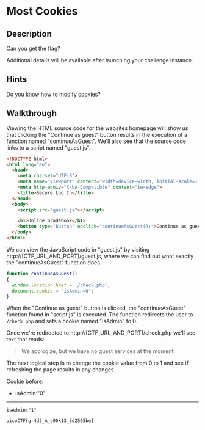 # Most Cookies

## Description

Can you get the flag?

Additional details will be available after launching your challenge instance.

## Hints

Do you know how to modify cookies?

## Walkthrough

Viewing the HTML source code for the websites homepage will show us that clicking the "Continue as guest" button results in the execution of a function named "continueAsGuest". We'll also see that the source code links to a script named "guest.js".

```html
<!DOCTYPE html>
<html lang="en">
  <head>
    <meta charset="UTF-8">
    <meta name="viewport" content="width=device-width, initial-scale=1.0">
    <meta http-equiv="X-UA-Compatible" content="ie=edge">
    <title>Secure Log In</title>
  </head>
  <body>
    <script src="guest.js"></script>

    <h1>Online Gradebook</h1>
    <button type="button" onclick="continueAsGuest();">Continue as guest</button>
  </body>
</html>
```

We can view the JavaScript code in "guest.js" by visiting http://[CTF_URL_AND_PORT]/guest.js, where we can find out what exactly the "continueAsGuest" function does.

```js
function continueAsGuest()
{
  window.location.href = '/check.php';
  document.cookie = "isAdmin=0";
}
```

When the "Continue as guest" button is clicked, the "continueAsGuest" function found in "script.js" is executed. The function redirects the user to ```/check.php``` and sets a cookie named "isAdmin" to 0.

Once we're redirected to http://[CTF_URL_AND_PORT]/check.php we'll see text that reads:

> We apologize, but we have no guest services at the moment.

The next logical step is to change the cookie value from 0 to 1 and see if refreshing the page results in any changes.

Cookie before:
* isAdmin:"0"







-----
```
isAdmin:"1"
```

```picoCTF{gr4d3_A_c00k13_5d2505be}```
